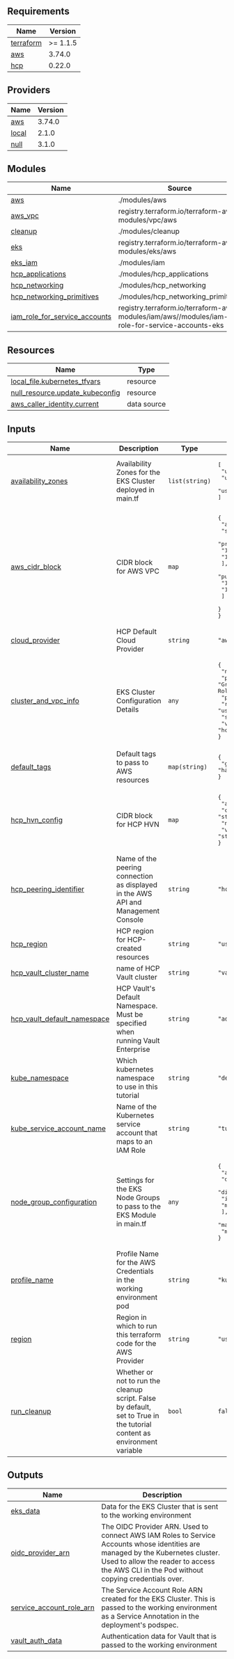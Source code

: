 ## Requirements

| Name | Version |
|------|---------|
| <a name="requirement_terraform"></a> [terraform](#requirement\_terraform) | >= 1.1.5 |
| <a name="requirement_aws"></a> [aws](#requirement\_aws) | 3.74.0 |
| <a name="requirement_hcp"></a> [hcp](#requirement\_hcp) | 0.22.0 |

## Providers

| Name | Version |
|------|---------|
| <a name="provider_aws"></a> [aws](#provider\_aws) | 3.74.0 |
| <a name="provider_local"></a> [local](#provider\_local) | 2.1.0 |
| <a name="provider_null"></a> [null](#provider\_null) | 3.1.0 |

## Modules

| Name | Source | Version |
|------|--------|---------|
| <a name="module_aws"></a> [aws](#module\_aws) | ./modules/aws | n/a |
| <a name="module_aws_vpc"></a> [aws\_vpc](#module\_aws\_vpc) | registry.terraform.io/terraform-aws-modules/vpc/aws | 3.11.5 |
| <a name="module_cleanup"></a> [cleanup](#module\_cleanup) | ./modules/cleanup | n/a |
| <a name="module_eks"></a> [eks](#module\_eks) | registry.terraform.io/terraform-aws-modules/eks/aws | 18.9.0 |
| <a name="module_eks_iam"></a> [eks\_iam](#module\_eks\_iam) | ./modules/iam | n/a |
| <a name="module_hcp_applications"></a> [hcp\_applications](#module\_hcp\_applications) | ./modules/hcp_applications | n/a |
| <a name="module_hcp_networking"></a> [hcp\_networking](#module\_hcp\_networking) | ./modules/hcp_networking | n/a |
| <a name="module_hcp_networking_primitives"></a> [hcp\_networking\_primitives](#module\_hcp\_networking\_primitives) | ./modules/hcp_networking_primitives | n/a |
| <a name="module_iam_role_for_service_accounts"></a> [iam\_role\_for\_service\_accounts](#module\_iam\_role\_for\_service\_accounts) | registry.terraform.io/terraform-aws-modules/iam/aws//modules/iam-role-for-service-accounts-eks | 4.14.0 |

## Resources

| Name | Type |
|------|------|
| [local_file.kubernetes_tfvars](https://registry.terraform.io/providers/hashicorp/local/latest/docs/resources/file) | resource |
| [null_resource.update_kubeconfig](https://registry.terraform.io/providers/hashicorp/null/latest/docs/resources/resource) | resource |
| [aws_caller_identity.current](https://registry.terraform.io/providers/hashicorp/aws/3.74.0/docs/data-sources/caller_identity) | data source |

## Inputs

| Name | Description | Type | Default | Required |
|------|-------------|------|---------|:--------:|
| <a name="input_availability_zones"></a> [availability\_zones](#input\_availability\_zones) | Availability Zones for the EKS Cluster deployed in main.tf | `list(string)` | <pre>[<br>  "us-east-1a",<br>  "us-east-1b",<br>  "us-east-1c"<br>]</pre> | no |
| <a name="input_aws_cidr_block"></a> [aws\_cidr\_block](#input\_aws\_cidr\_block) | CIDR block for AWS VPC | `map` | <pre>{<br>  "allocation": "172.16.0.0/19",<br>  "subnets": {<br>    "private": [<br>      "172.16.2.0/24",<br>      "172.16.3.0/24"<br>    ],<br>    "public": [<br>      "172.16.4.0/24",<br>      "172.16.5.0/24"<br>    ]<br>  }<br>}</pre> | no |
| <a name="input_cloud_provider"></a> [cloud\_provider](#input\_cloud\_provider) | HCP Default Cloud Provider | `string` | `"aws"` | no |
| <a name="input_cluster_and_vpc_info"></a> [cluster\_and\_vpc\_info](#input\_cluster\_and\_vpc\_info) | EKS Cluster Configuration Details | `any` | <pre>{<br>  "name": "tutorialCluster",<br>  "policy_description": "Grant the cluster access to describe itself and assume an IAM Role.",<br>  "policy_name": "workingenvironmentpolicy",<br>  "region": "us-east-1",<br>  "stage": "dev",<br>  "vpc_name": "hcpTutorialAwsVpc"<br>}</pre> | no |
| <a name="input_default_tags"></a> [default\_tags](#input\_default\_tags) | Default tags to pass to AWS resources | `map(string)` | <pre>{<br>  "github": "hashicorp/learn-consul-kubernetes"<br>}</pre> | no |
| <a name="input_hcp_hvn_config"></a> [hcp\_hvn\_config](#input\_hcp\_hvn\_config) | CIDR block for HCP HVN | `map` | <pre>{<br>  "allocation": "10.100.0.0/19",<br>  "consul_tier": "standard",<br>  "name": "hcpTutorial",<br>  "vault_tier": "starter_small"<br>}</pre> | no |
| <a name="input_hcp_peering_identifier"></a> [hcp\_peering\_identifier](#input\_hcp\_peering\_identifier) | Name of the peering connection as displayed in the AWS API and Management Console | `string` | `"hcp-consul-vault-tutorial"` | no |
| <a name="input_hcp_region"></a> [hcp\_region](#input\_hcp\_region) | HCP region for HCP-created resources | `string` | `"us-east-1"` | no |
| <a name="input_hcp_vault_cluster_name"></a> [hcp\_vault\_cluster\_name](#input\_hcp\_vault\_cluster\_name) | name of HCP Vault cluster | `string` | `"vault-cluster"` | no |
| <a name="input_hcp_vault_default_namespace"></a> [hcp\_vault\_default\_namespace](#input\_hcp\_vault\_default\_namespace) | HCP Vault's Default Namespace. Must be specified when running Vault Enterprise | `string` | `"admin"` | no |
| <a name="input_kube_namespace"></a> [kube\_namespace](#input\_kube\_namespace) | Which kubernetes namespace to use in this tutorial | `string` | `"default"` | no |
| <a name="input_kube_service_account_name"></a> [kube\_service\_account\_name](#input\_kube\_service\_account\_name) | Name of the Kubernetes service account that maps to an IAM Role | `string` | `"tutorial"` | no |
| <a name="input_node_group_configuration"></a> [node\_group\_configuration](#input\_node\_group\_configuration) | Settings for the EKS Node Groups to pass to the EKS Module in main.tf | `any` | <pre>{<br>  "ami_type": "AL2_x86_64",<br>  "desired_instances": 2,<br>  "disk_size_gigs": 50,<br>  "instance_types": [<br>    "m5.large"<br>  ],<br>  "max_instances": 2,<br>  "min_instances": 2<br>}</pre> | no |
| <a name="input_profile_name"></a> [profile\_name](#input\_profile\_name) | Profile Name for the AWS Credentials in the working environment pod | `string` | `"kubeUser"` | no |
| <a name="input_region"></a> [region](#input\_region) | Region in which to run this terraform code for the AWS Provider | `string` | `"us-east-1"` | no |
| <a name="input_run_cleanup"></a> [run\_cleanup](#input\_run\_cleanup) | Whether or not to run the cleanup script. False by default, set to True in the tutorial content as environment variable | `bool` | `false` | no |

## Outputs

| Name | Description |
|------|-------------|
| <a name="output_eks_data"></a> [eks\_data](#output\_eks\_data) | Data for the EKS Cluster that is sent to the working environment |
| <a name="output_oidc_provider_arn"></a> [oidc\_provider\_arn](#output\_oidc\_provider\_arn) | The OIDC Provider ARN. Used to connect AWS IAM Roles to Service Accounts whose identities are managed by the Kubernetes cluster. Used to allow the reader to access the AWS CLI in the Pod without copying credentials over. |
| <a name="output_service_account_role_arn"></a> [service\_account\_role\_arn](#output\_service\_account\_role\_arn) | The Service Account Role ARN created for the EKS Cluster. This is passed to the working environment as a Service Annotation in the deployment's podspec. |
| <a name="output_vault_auth_data"></a> [vault\_auth\_data](#output\_vault\_auth\_data) | Authentication data for Vault that is passed to the working environment |
